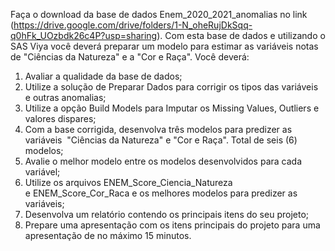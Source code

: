 Faça o download da base de dados  Enem_2020_2021_anomalias no link (https://drive.google.com/drive/folders/1-N_oheRujDkSqq-q0hFk_UOzbdk26c4P?usp=sharing). Com esta base de dados e utilizando o SAS Viya você deverá preparar um modelo para estimar as variáveis notas de "Ciências da Natureza" e a "Cor e Raça".  Você deverá:


1. Avaliar a qualidade da base de dados;
2. Utilize a solução de Preparar Dados para corrigir os tipos das variáveis e outras anomalias;
3. Utilize a opção Build Models para Imputar os Missing Values, Outliers e valores dispares;
4. Com a base corrigida, desenvolva três modelos para predizer as variáveis  "Ciências da Natureza" e "Cor e Raça". Total de seis (6)  modelos;  
5. Avalie o melhor modelo entre os modelos desenvolvidos para cada variável;
6. Utilize os arquivos ENEM_Score_Ciencia_Natureza e ENEM_Score_Cor_Raca e os melhores modelos para predizer as variáveis;
7. Desenvolva um relatório contendo os principais itens do seu projeto;
8. Prepare uma apresentação com os itens principais do projeto para uma apresentação de no máximo 15 minutos.
